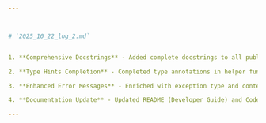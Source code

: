 ```yaml
---



# `2025_10_22_log_2.md`


1. **Comprehensive Docstrings** - Added complete docstrings to all public methods (agents/core/CLI helpers).

2. **Type Hints Completion** - Completed type annotations in helper functions and CLI signatures.

3. **Enhanced Error Messages** - Enriched with exception type and context (file paths, agent names) without secret leakage.

4. **Documentation Update** - Updated README (Developer Guide) and Code Review section (status "Done").

---
```


